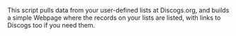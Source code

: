 This script pulls data from your user-defined lists at Discogs.org, and builds a simple Webpage where the records on your lists are listed, with links to Discogs too if you need them.
